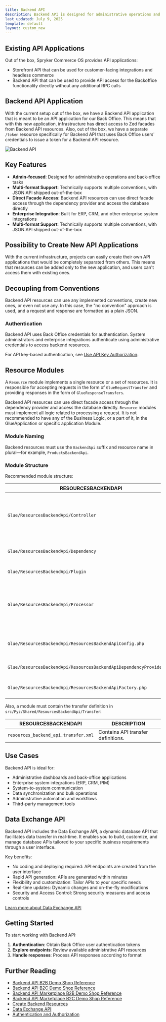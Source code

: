 ```yaml
---
title: Backend API
description: Backend API is designed for administrative operations and system-to-system communication with direct access to Zed Facades.
last_updated: July 9, 2025
template: default
layout: custom_new
---
```


## Existing API Applications

Out of the box, Spryker Commerce OS provides API applications:
- Storefront API that can be used for customer-facing integrations and headless commerce
- Backend API that can be used to provide API access for the Backoffice functionality directly without any additional RPC calls

## Backend API Application

With the current setup out of the box, we have a Backend API application that is meant to be an API application for our Back Office. This means that with this new application, infrastructure has direct access to Zed facades from Backend API resources. Also, out of the box, we have a separate `/token` resource specifically for Backend API that uses Back Office users' credentials to issue a token for a Backend API resource.

![Backend API](https://spryker.s3.eu-central-1.amazonaws.com/docs/scos/dev/glue-api-guides/202212.0/decoupled-glue-api/glue-backend-api.jpeg)

## Key Features

- **Admin-focused**: Designed for administrative operations and back-office tasks
- **Multi-format Support**: Technically supports multiple conventions, with JSON:API shipped out-of-the-box
- **Direct Facade Access**: Backend API resources can use direct facade access through the dependency provider and access the database directly
- **Enterprise Integration**: Built for ERP, CRM, and other enterprise system integrations
- **Multi-format Support**: Technically supports multiple conventions, with JSON:API shipped out-of-the-box

## Possibility to Create New API Applications

With the current infrastructure, projects can easily create their own API applications that would be completely separated from others. This means that resources can be added only to the new application, and users can't access them with existing ones.

## Decoupling from Conventions

Backend API resources can use any implemented conventions, create new ones, or even not use any. In this case, the "no convention" approach is used, and a request and response are formatted as a plain JSON.

### Authentication

Backend API uses Back Office credentials for authentication. System administrators and enterprise integrations authenticate using administrative credentials to access backend resources.

For API key-based authentication, see [Use API Key Authorization](/docs/integrations/spryker-glue-api/authenticating-and-authorization/use-api-key-authorization.html).

## Resource Modules

A `Resource` module implements a single resource or a set of resources. It is responsible for accepting requests in the form of `GlueRequestTransfer` and providing responses in the form of `GlueResponseTransfers`.

Backend API resources can use direct facade access through the dependency provider and access the database directly. `Resource` modules must implement all logic related to processing a request. It is not recommended to have any of the Business Logic, or a part of it, in the GlueApplication or specific application Module.

### Module Naming

Backend resources must use the `BackendApi` suffix and resource name in plural—for example, `ProductsBackendApi`.

### Module Structure

Recommended module structure:

| RESOURCESBACKENDAPI                                               | DESCRIPTION                                                                                          |
|-------------------------------------------------------------------|------------------------------------------------------------------------------------------------------|
| `Glue/ResourcesBackendApi/Controller`                            | Folder for resource controllers. Controllers are used to handle API requests and responses.          |
| `Glue/ResourcesBackendApi/Dependency`                            | Bridges to clients/facades from other modules.                                                       |
| `Glue/ResourcesBackendApi/Plugin`                                | Resource plugins.                                                                                    |
| `Glue/ResourcesBackendApi/Processor`                             | Folder where all resource processing logic, data mapping code and calls to other clients are located. |
| `Glue/ResourcesBackendApi/ResourcesBackendApiConfig.php`         | Contains resource-related configuration.                                                             |
| `Glue/ResourcesBackendApi/ResourcesBackendApiDependencyProvider.php` | Provides external dependencies.                                                                      |
| `Glue/ResourcesBackendApi/ResourcesBackendApiFactory.php`        | Factory that creates instances.                                                                      |

Also, a module must contain the transfer definition in `src/Pyz/Shared/ResourcesBackendApi/Transfer`:

| RESOURCESBACKENDAPI                    | DESCRIPTION |
|----------------------------------------| --- |
| `resources_backend_api.transfer.xml`  | Contains API transfer definitions. |

## Use Cases

Backend API is ideal for:
- Administrative dashboards and back-office applications
- Enterprise system integrations (ERP, CRM, PIM)
- System-to-system communication
- Data synchronization and bulk operations
- Administrative automation and workflows
- Third-party management tools

## Data Exchange API

Backend API includes the Data Exchange API, a dynamic database API that facilitates data transfer in real-time. It enables you to build, customize, and manage database APIs tailored to your specific business requirements through a user interface.

Key benefits:
- No coding and deploying  required: API endpoints are created from the user interface
- Rapid API generation: APIs are generated within minutes
- Flexibility and customization: Tailor APIs to your specific needs
- Real-time updates: Dynamic changes and on-the-fly modifications
- Security and Access Control: Strong security measures and access controls

[Learn more about Data Exchange API](/docs/integrations/custom-building-integrations/data-exchange/data-exchange-api.html)

## Getting Started

To start working with Backend API:

1. **Authentication**: Obtain Back Office user authentication tokens
2. **Explore endpoints**: Review available administrative API resources
3. **Handle responses**: Process API responses according to format

## Further Reading

- [Backend API B2B Demo Shop Reference](/docs/integrations/spryker-glue-api/api-references/backend-api/backend-api-b2b-demo-shop-reference.html)
- [Backend API B2C Demo Shop Reference](/docs/integrations/spryker-glue-api/api-references/backend-api/backend-api-b2c-demo-shop-reference.html)
- [Backend API Marketplace B2B Demo Shop Reference](/docs/integrations/spryker-glue-api/api-references/backend-api/backend-api-marketplace-b2b-demo-shop-reference.html)
- [Backend API Marketplace B2C Demo Shop Reference](/docs/integrations/spryker-glue-api/api-references/backend-api/backend-api-marketplace-b2c-demo-shop-reference.html)
- [Create Backend Resources](/docs/integrations/spryker-glue-api/create-backend-api-applications/create-backend-resources.html)
- [Data Exchange API](/docs/integrations/custom-building-integrations/data-exchange/data-exchange-api.html)
- [Authentication and Authorization](/docs/integrations/spryker-glue-api/authenticating-and-authorization/glue-api-authenticating-and-authorization.html)

